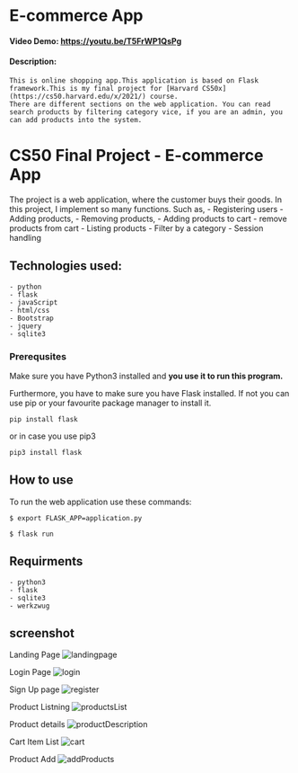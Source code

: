 # E-commerce App
#### Video Demo: https://youtu.be/T5FrWP1QsPg
#### Description:
    This is online shopping app.This application is based on Flask framework.This is my final project for [Harvard CS50x](https://cs50.harvard.edu/x/2021/) course.
    There are different sections on the web application. You can read search products by filtering category vice, if you are an admin, you can add products into the system.


# CS50 Final Project - E-commerce App
The project is a web application, where the customer buys their goods. In this project, I implement so many functions. Such as,
    - Registering users
    - Adding products,
    - Removing products,
    - Adding products to cart
    - remove products from cart
    - Listing products
    - Filter by a category
    - Session handling

## Technologies used:
    - python
    - flask
    - javaScript
    - html/css
    - Bootstrap
    - jquery
    - sqlite3

### Prerequsites

Make sure you have Python3 installed and __you use it to run this program.__

Furthermore, you have to make sure you have Flask installed. If not you can use pip or your favourite package manager to install it.

```
pip install flask
```

or in case you use pip3

```
pip3 install flask
```

## How to use

To run the web application use these commands:

```
$ export FLASK_APP=application.py

$ flask run
```

## Requirments
    - python3
    - flask
    - sqlite3
    - werkzwug

## screenshot
Landing Page
![landingpage](https://user-images.githubusercontent.com/29893232/142298722-78e817f8-207e-443f-a908-2928a0f82d14.png)

Login Page
![login](https://user-images.githubusercontent.com/29893232/142298787-3e894b58-51d0-4515-b4bd-e568e0760a47.png)

Sign Up page
![register](https://user-images.githubusercontent.com/29893232/142298795-3ef3efe9-978d-47d8-a002-f3ac88bd7e34.png)

Product Listning
![productsList](https://user-images.githubusercontent.com/29893232/142298806-247ff533-9090-4030-b03f-643b69c04094.png)

Product details
![productDescription](https://user-images.githubusercontent.com/29893232/142298812-2ff18087-9d6f-4c48-9f34-4ee87e05fa78.png)

Cart Item List
![cart](https://user-images.githubusercontent.com/29893232/142298817-7b270197-f1fa-4afb-bdf4-7cf8adeea834.png)

Product Add
![addProducts](https://user-images.githubusercontent.com/29893232/142298829-9857a545-3f4e-4ef8-87f0-b5a477f4d861.png)
